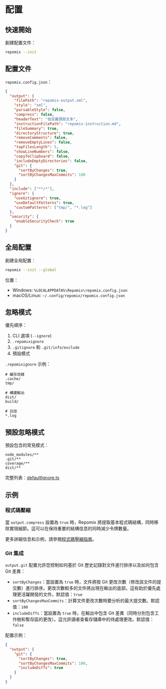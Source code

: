 # 配置

## 快速開始

創建配置文件：
```bash
repomix --init
```

## 配置文件

`repomix.config.json`：
```json
{
  "output": {
    "filePath": "repomix-output.xml",
    "style": "xml",
    "parsableStyle": false,
    "compress": false,
    "headerText": "自定義頭部文本",
    "instructionFilePath": "repomix-instruction.md",
    "fileSummary": true,
    "directoryStructure": true,
    "removeComments": false,
    "removeEmptyLines": false,
    "topFilesLength": 5,
    "showLineNumbers": false,
    "copyToClipboard": false,
    "includeEmptyDirectories": false,
    "git": {
      "sortByChanges": true,
      "sortByChangesMaxCommits": 100
    }
  },
  "include": ["**/*"],
  "ignore": {
    "useGitignore": true,
    "useDefaultPatterns": true,
    "customPatterns": ["tmp/", "*.log"]
  },
  "security": {
    "enableSecurityCheck": true
  }
}
```

## 全局配置

創建全局配置：
```bash
repomix --init --global
```

位置：
- Windows: `%LOCALAPPDATA%\Repomix\repomix.config.json`
- macOS/Linux: `~/.config/repomix/repomix.config.json`

## 忽略模式

優先順序：
1. CLI 選項 (`--ignore`)
2. `.repomixignore`
3. `.gitignore` 和 `.git/info/exclude`
4. 預設模式

`.repomixignore` 示例：
```text
# 緩存目錄
.cache/
tmp/

# 構建輸出
dist/
build/

# 日誌
*.log
```

## 預設忽略模式

預設包含的常見模式：
```text
node_modules/**
.git/**
coverage/**
dist/**
```

完整列表：[defaultIgnore.ts](https://github.com/yamadashy/repomix/blob/main/src/config/defaultIgnore.ts)

## 示例

### 程式碼壓縮

當 `output.compress` 設置為 `true` 時，Repomix 將提取基本程式碼結構，同時移除實現細節。這可以在保持重要的結構信息的同時減少令牌數量。

更多詳細信息和示例，請參閱[程式碼壓縮指南](code-compress)。

### Git 集成

`output.git` 配置允許您控制如何基於 Git 歷史記錄對文件進行排序以及如何包含 Git 差異：

- `sortByChanges`：當設置為 `true` 時，文件將按 Git 更改次數（修改該文件的提交數）進行排序。更改次數較多的文件將出現在輸出的底部。這有助於優先處理更活躍開發的文件。默認值：`true`
- `sortByChangesMaxCommits`：計算文件更改次數時要分析的最大提交數。默認值：`100`
- `includeDiffs`：當設置為 `true` 時，在輸出中包含 Git 差異（同時分別包含工作樹和暫存區的更改）。這允許讀者查看存儲庫中的待處理更改。默認值：`false`

配置示例：
```json
{
  "output": {
    "git": {
      "sortByChanges": true,
      "sortByChangesMaxCommits": 100,
      "includeDiffs": true
    }
  }
}
```
